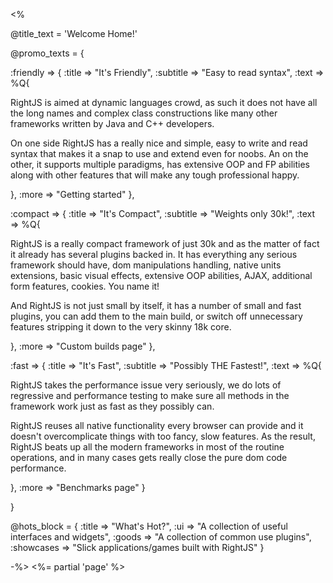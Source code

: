 <% 

@title_text = 'Welcome Home!'

@promo_texts = {
  
  :friendly => {
    :title    => "It's Friendly",
    :subtitle => "Easy to read syntax",
    :text     => %Q{
      <p>
        RightJS is aimed at dynamic languages crowd, as such it does not have all the
        long names and complex class constructions like many other frameworks written
        by Java and C++ developers.
      </p>
      <p>
        On one side RightJS has a really nice and simple, easy to write and read syntax
        that makes it a snap to use and extend even for noobs. An on the other, it 
        supports multiple paradigms, has extensive OOP and FP abilities along with other
        features that will make any tough professional happy.
      </p>
    },
    :more     => "Getting started"
  },
  
  :compact => {
    :title    => "It's Compact",
    :subtitle => "Weights only 30k!",
    :text     => %Q{
      <p>
        RightJS is a really compact framework of just 30k and as the matter of fact it
        already has several plugins backed in. It has everything any serious framework
        should have, dom manipulations handling, native units extensions, basic visual
        effects, extensive OOP abilities, AJAX, additional form features, cookies. You
        name it!
      </p>
      <p>
        And RightJS is not just small by itself, it has a number of small and fast plugins,
        you can add them to the main build, or switch off unnecessary features stripping it
        down to the very skinny 18k core.
      </p>
    },
    :more     => "Custom builds page"
  },
  
  :fast => {
    :title    => "It's Fast",
    :subtitle => "Possibly THE Fastest!",
    :text     => %Q{
      <p>
        RightJS takes the performance issue very seriously, we do lots of regressive
        and performance testing to make sure all methods in the framework work
        just as fast as they possibly can.
      </p>
      <p>
        RightJS reuses all native functionality every browser can provide and it
        doesn't overcomplicate things with too fancy, slow features. As the result,
        RightJS beats up all the modern frameworks in most of the routine operations,
        and in many cases gets really close the pure dom code performance.
      </p>
    },
    :more     => "Benchmarks page"
  }
  
}

@hots_block = {
  :title     => "What's Hot?",
  :ui        => "A collection of useful interfaces and widgets",
  :goods     => "A collection of common use plugins",
  :showcases => "Slick applications/games built with RightJS"
}


-%>
<%= partial 'page' %>
